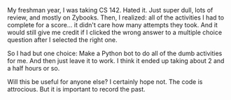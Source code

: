 My freshman year, I was taking CS 142. Hated it. Just super dull, lots of review, and mostly on Zybooks. Then, I realized: all of the activities I had to complete for a score... it didn't care how many attempts they took. And it would still give me credit if I clicked the wrong answer to a multiple choice question after I selected the right one.

So I had but one choice: Make a Python bot to do all of the dumb activities for me. And then just leave it to work. I think it ended up taking about 2 and a half hours or so.

Will this be useful for anyone else? I certainly hope not. The code is attrocious. But it is important to record the past.
